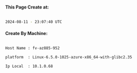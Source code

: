 
   
#### This Page Create at:

```bash

2024-08-11 - 23:07:40 UTC

```

#### Create By Machine:

```bash

Host Name : fv-az885-952

platform  : Linux-6.5.0-1025-azure-x86_64-with-glibc2.35

Ip Local  : 10.1.0.68

```

